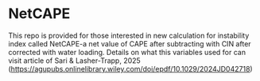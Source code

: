 # NetCAPE
This repo is provided for those interested in new calculation for instability index called NetCAPE-a net value of CAPE after subtracting with CIN after corrected with water loading. Details on what this variables used for can visit article of Sari &amp; Lasher-Trapp, 2025 (https://agupubs.onlinelibrary.wiley.com/doi/epdf/10.1029/2024JD042718)
